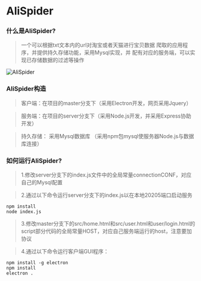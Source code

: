 # AliSpider


### 什么是AliSpider?

> 一个可以根据txt文本内的url对淘宝或者天猫进行宝贝数据
> 爬取的应用程序，并提供持久存储功能，采用Mysql实现，并
> 配有对应的服务端，可以实现已存储数据的过滤等操作

![AliSpider](https://github.com/hello-acuario/AliSpider/blob/master/2018-08-15%20004311.png)

### AliSpider构造

> 客户端：在项目的master分支下（采用Electron开发，网页采用Jquery）

> 服务端：在项目的server分支下（采用Node.js开发，并采用Express协助开发）

> 持久存储： 采用Mysql数据库 （采用npm包mysql使服务器Node.js与数据库连接）

### 如何运行AliSpider?

> 1.修改server分支下的index.js文件中的全局常量connectionCONF，对应自己的Mysql配置

> 2.通过以下命令运行server分支下的index.js以在本地20205端口启动服务
>
```shell
npm install
node index.js
```

> 3.修改master分支下的src/home.html和src/user.html和user/login.html的script部分代码的全局常量HOST，对应自己服务端运行的host，注意要加协议

> 4.通过以下命令运行客户端GUI程序：


```shell
npm install -g electron
npm install
electron .
```
